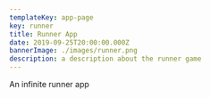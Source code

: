 ```yaml
---
templateKey: app-page
key: runner
title: Runner App
date: 2019-09-25T20:00:00.000Z
bannerImage: ./images/runner.png
description: a description about the runner game
---
```


An infinite runner app


